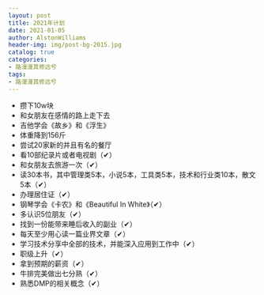 ```yaml
---
layout: post
title: 2021年计划
date: 2021-01-05
author: AlstonWilliams
header-img: img/post-bg-2015.jpg
catalog: true
categories:
- 路漫漫其修远兮
tags:
- 路漫漫其修远兮
---
```


- 攒下10w块
- 和女朋友在感情的路上走下去
- 吉他学会《故乡》和《浮生》
- 体重降到156斤
- 尝试20家新的并且有名的餐厅
- 看10部纪录片或者电视剧（✔）
- 和女朋友去旅游一次（✔）
- 读30本书，其中管理类5本，小说5本，工具类5本，技术和行业类10本，散文5本（✔）
- 办理居住证（✔）
- 钢琴学会《卡农》和《Beautiful In White》（✔）
- 多认识5位朋友（✔）
- 找到一份能带来睡后收入的副业（✔）
- 每天至少用心读一篇业界文章（✔）
- 学习技术分享中全部的技术，并能深入应用到工作中（✔）
- 职级上升（✔）
- 拿到预期的薪资（✔）
- 牛排完美做出七分熟（✔）
- 熟悉DMP的相关概念（✔）
